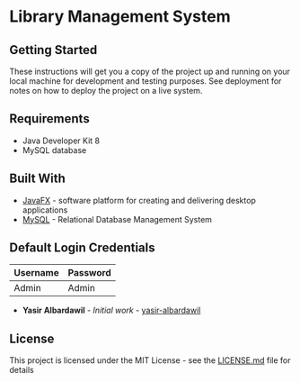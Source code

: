 # Library Management System

## Getting Started

These instructions will get you a copy of the project up and running on your local machine for development and testing purposes. See deployment for notes on how to deploy the project on a live system.

## Requirements

* Java Developer Kit 8
* MySQL database


## Built With

* [JavaFX]() - software platform for creating and delivering desktop applications
* [MySQL](https://www.mysql.com/) - Relational Database Management System

## Default Login Credentials
| Username  | Password |
| ------------- | ------------- |
| Admin | Admin |

* **Yasir Albardawil** - *Initial work* - [yasir-albardawil](https://github.com/yasir-albardawil)


## License

This project is licensed under the MIT License - see the [LICENSE.md](LICENSE.md) file for details


